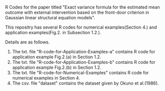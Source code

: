 R Codes for the paper titled "Exact variance formula for the estimated mean outcome with external intervention based on the front-door criterion in Gaussian linear structural equation models".

This repositry has several R codes for numerical examples(Section 4.) and application examples(Fig.2. in Subsection 1.2.).

Details are as follows.

   1. The txt. file "R-code-for-Application-Examples-a" contains R code for application example Fig.2.(a) in Section 1.2.
   2. The txt. file "R-code-for-Application-Examples-b" contains R code for application example Fig.2.(b) in Section 1.2.
   3. The txt. file "R-code-for-Numerical-Examples" contains R code for numerical examples in Section 4. 
   4. The csv. file "dataset" contains the dataset given by Okuno et al.(1986).
   

 
 
 
